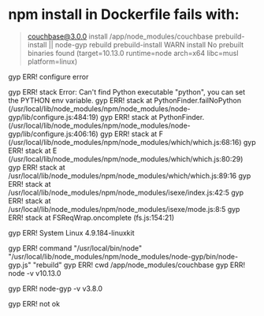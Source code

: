 npm install in Dockerfile fails with:
=================================

> couchbase@3.0.0 install /app/node_modules/couchbase
> prebuild-install || node-gyp rebuild
prebuild-install WARN install No prebuilt binaries found (target=10.13.0 runtime=node arch=x64 libc=musl platform=linux)

gyp
 ERR! configure error 

gyp ERR! stack Error: Can't find Python executable "python", you can set the PYTHON env variable.
gyp ERR! stack     at PythonFinder.failNoPython (/usr/local/lib/node_modules/npm/node_modules/node-gyp/lib/configure.js:484:19)
gyp ERR! stack     at PythonFinder.<anonymous> (/usr/local/lib/node_modules/npm/node_modules/node-gyp/lib/configure.js:406:16)
gyp
 ERR! stack     at F (/usr/local/lib/node_modules/npm/node_modules/which/which.js:68:16)
gyp ERR!
 stack     at E (/usr/local/lib/node_modules/npm/node_modules/which/which.js:80:29)
gyp ERR! stack
     at /usr/local/lib/node_modules/npm/node_modules/which/which.js:89:16
gyp
 ERR! stack     at /usr/local/lib/node_modules/npm/node_modules/isexe/index.js:42:5
gyp ERR! 
stack     at /usr/local/lib/node_modules/npm/node_modules/isexe/mode.js:8:5
gyp ERR! stack     at FSReqWrap.oncomplete (fs.js:154:21)

gyp ERR! System Linux 4.9.184-linuxkit

gyp ERR! command
 "/usr/local/bin/node" "/usr/local/lib/node_modules/npm/node_modules/node-gyp/bin/node-gyp.js" "rebuild"
gyp ERR!
 cwd /app/node_modules/couchbase
gyp ERR! node -v v10.13.0

gyp 
ERR! node-gyp -v v3.8.0

gyp
 ERR! not ok